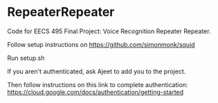 # RepeaterRepeater
Code for EECS 495 Final Project: Voice Recognition Repeater Repeater. 

Follow setup instructions on https://github.com/simonmonk/squid

Run setup.sh

If you aren't authenticated, ask Ajeet to add you to the project.

Then follow instructions on this link to complete authentication:
https://cloud.google.com/docs/authentication/getting-started

